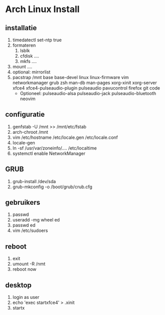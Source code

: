 # Arch Linux Install
## installatie
1. timedatectl set-ntp true
1. formateren
    1. lsblk
    1. cfdisk ....
    1. mkfs ....
1. mount ....
1. optional: mirrorlist
1. pacstrap /mnt base base-devel linux linux-firmware 
    vim networkmanager grub zsh man-db man-pages
    xorg-xinit xorg-server xfce4 xfce4-pulseaudio-plugin pulseaudio pavucontrol
    firefox git code
    * Optioneel: pulseaudio-alsa pulseaudio-jack pulseaudio-bluetooth neovim 
## configuratie
1. genfstab -U /mnt >> /mnt/etc/fstab
1. arch-chroot /mnt 
1. vim /etc/hostname /etc/locale.gen /etc/locale.conf
1. locale-gen
1. ln -sf /usr/var/zoneinfo/.... /etc/localtime
1. systemctl enable NetworkManager
## GRUB
1. grub-install /dev/sda
1. grub-mkconfig -o /boot/grub/crub.cfg
## gebruikers
1. passwd
1. useradd -mg wheel ed
1. passwd ed
1. vim /etc/sudoers
## reboot
1. exit
1. umount -R /nmt
1. reboot now
## desktop
1. login as user 
1. echo 'exec startxfce4' > .xinit
1. startx
